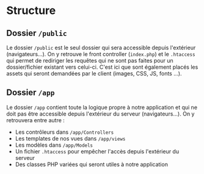 # Structure

## Dossier `/public`

Le dossier `/public` est le seul dossier qui sera accessible depuis l'extérieur (navigateurs...).
On y retrouve le front controller (`index.php`) et le `.htaccess` qui permet de rediriger les requêtes qui ne sont pas faites pour un dossier/fichier existant vers celui-ci. C'est ici que sont également placés les assets qui seront demandées par le client (images, CSS, JS, fonts ...).

## Dossier `/app`

Le dossier `/app` contient toute la logique propre à notre application et qui ne doit pas être accessible depuis l'extérieur du serveur (navigateurs...). On y retrouvera entre autre :

- Les contrôleurs dans `/app/Controllers`
- Les templates de nos vues dans `/app/views`
- Les modèles dans `/app/Models`
- Un fichier `.htaccess` pour empêcher l'accès depuis l'extérieur du serveur
- Des classes PHP variées qui seront utiles à notre application